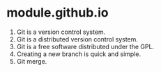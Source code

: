 # module.github.io
1. Git is a version control system.
2. Git is a distributed version control system.
3. Git is a free software distributed under the GPL.
4. Creating a new branch is quick and simple.
5. Git merge.